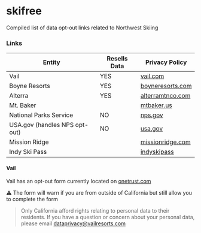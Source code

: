 # skifree

Compiled list of data opt-out links related to Northwest Skiing

### Links

| Entity                          | Resells Data | Privacy Policy |
|---------------------------------|--------------|----------------|
| Vail                            | YES     | [vail.com](https://www.vail.com/footer/privacy.aspx) |
| Boyne Resorts                   | YES     | [boyneresorts.com](https://www.boyneresorts.com/privacy-policy) |
| Alterra                         | YES     | [alterramtnco.com](https://www.alterramtnco.com/privacy-policy/) |
| Mt. Baker                       |         | [mtbaker.us](https://www.mtbaker.us/ski-area-info/privacy-policy) |
| National Parks Service          | NO      | [nps.gov](https://home.nps.gov/aboutus/privacy.htm) |
| USA.gov (handles NPS opt-out)   | NO      | [usa.gov](https://www.usa.gov/optout-instructions)|
| Mission Ridge                   |         | [missionridge.com](https://www.missionridge.com/privacy-policy) |
| Indy Ski Pass                   |         | [indyskipass](https://www.indyskipass.com/privacy-policy/) |

#### Vail

Vail has an opt-out form currently located on [onetrust.com](https://privacyportal.onetrust.com/webform/cb673e33-7819-467e-bdd3-20548ccfe0aa/469b95eb-4d4d-4bd7-a790-58278ebdf53a)

:warning: The form will warn if you are from outside of California but still allow you to complete the form
> Only California afford rights relating to personal data to their residents. If you have a question or concern about your personal data, please email dataprivacy@vailresorts.com